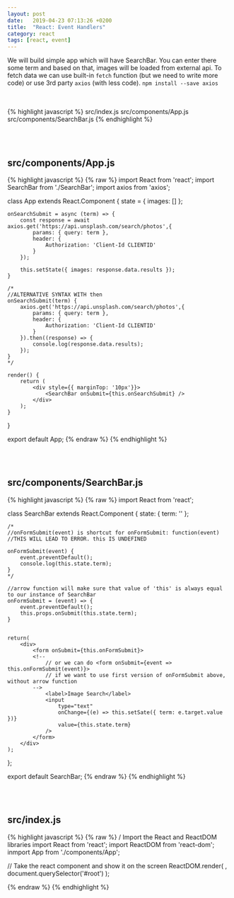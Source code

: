 ```yaml
---
layout: post
date:   2019-04-23 07:13:26 +0200
title:  "React: Event Handlers"
category: react
tags: [react, event]
---
```


We will build simple app which will have SearchBar. You can enter there some term and based on that, images will be loaded from external api.
To fetch data we can use built-in `fetch` function (but we need to write more code) or use 3rd party `axios` (with less code).
`npm install --save axios`

<br /><br />
{% highlight javascript %}
src/index.js
src/components/App.js
src/components/SearchBar.js
{% endhighlight %}

<br /><br />

<h2>src/components/App.js</h2>
{% highlight javascript %}
{% raw %}
import React from 'react';
import SearchBar from './SearchBar';
import axios from 'axios';

class App extends React.Component {
	state = { images: [] };

	onSearchSubmit = async (term) => {
		const response = await axios.get('https://api.unsplash.com/search/photos',{
			params: { query: term },
			header: {
				Authorization: 'Client-Id CLIENTID'
			}
		});

		this.setState({ images: response.data.results });
	}

	/*
	//ALTERNATIVE SYNTAX WITH then
	onSearchSubmit(term) {
		axios.get('https://api.unsplash.com/search/photos',{
			params: { query: term },
			header: {
				Authorization: 'Client-Id CLIENTID'
			}
		}).then((response) => {
			console.log(response.data.results);
		});
	}
	*/

	render() {
		return (
			<div style={{ marginTop: '10px'}}>
				<SearchBar onSubmit={this.onSearchSubmit} />
			</div>
		);
	}
}

export default App;
{% endraw %}
{% endhighlight %}

<br /><br />


<h2>src/components/SearchBar.js</h2>
{% highlight javascript %}
{% raw %}
import React from 'react';

class SearchBar extends React.Component {
	state: {
		term: ''
	};

	/*
	//onFormSubmit(event) is shortcut for onFormSubmit: function(event)
	//THIS WILL LEAD TO ERROR. this IS UNDEFINED

	onFormSubmit(event) {
		event.preventDefault();
		console.log(this.state.term);
	}
	*/

	//arrow function will make sure that value of 'this' is always equal to our instance of SearchBar
	onFormSubmit = (event) => {
		event.preventDefault();
		this.props.onSubmit(this.state.term);
	}


	return(
		<div>
			<form onSubmit={this.onFormSubmit}>
			<!--
				// or we can do <form onSubmit={event => this.onFormSubmit(event)}>
				// if we want to use first version of onFormSubmit above, without arrow function
			-->
				<label>Image Search</label>
				<input
					type="text"
					onChange={(e) => this.setSate({ term: e.target.value })}
					value={this.state.term}
				/>
			</form>
		</div>
	);
};

export default SearchBar;
{% endraw %}
{% endhighlight %}

<br /><br />



<h2>src/index.js</h2>
{% highlight javascript %}
{% raw %}
/ Import the React and ReactDOM libraries
import React from 'react';
import ReactDOM from 'react-dom';
inmport App from './components/App';


// Take the react component and show it on the screen
ReactDOM.render(
	<App />,
	document.querySelector('#root')
);


{% endraw %}
{% endhighlight %}

<br /><br /><br />
